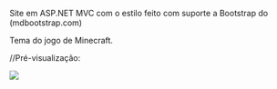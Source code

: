 Site em ASP.NET MVC com o estilo feito com suporte a Bootstrap do (mdbootstrap.com)

Tema do jogo de Minecraft.

//Pré-visualização:

<img src="https://i.ibb.co/mtxsML4/Site-1.png"/>
